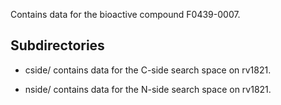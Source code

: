 Contains data for the bioactive compound F0439-0007.

## Subdirectories

- cside/ contains data for the C-side search space on rv1821.

- nside/ contains data for the N-side search space on rv1821.


